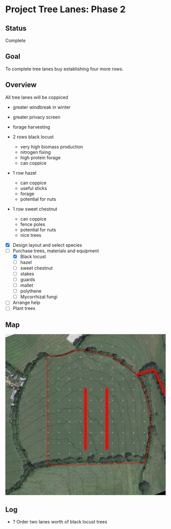 # Project Tree Lanes: Phase 2

## Status

Complete

## Goal

To complete tree lanes buy establishing four more rows.

## Overview

All tree lanes will be coppiced
- greater windbreak in winter
- greater privacy screen
- forage harvesting

- 2 rows black locust
    - very high biomass production
    - nitrogen fixing
    - high protein forage
    - can coppice
- 1 row hazel
    - can coppice
    - useful sticks
    - forage
    - potential for nuts
- 1 row sweet chestnut
    - can coppice
    - fence poles
    - potential for nuts
    - nice trees

- [x] Design layout and select species
- [ ] Purchase trees, materials and equipment
    - [x] Black locust
    - [ ] hazel
    - [ ] sweet chestnut
    - [ ] stakes
    - [ ] guards
    - [ ] mallet
    - [ ] polythene
    - [ ] Mycorrhizal fungi
- [ ] Arrange help
- [ ] Plant trees

## Map

![](./maps/3.jpg  "Map")

## Log

- ? Order two lanes worth of black locust trees
